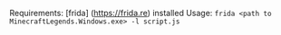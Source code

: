 Requirements: [frida] (https://frida.re) installed
Usage: `frida <path to MinecraftLegends.Windows.exe> -l script.js`